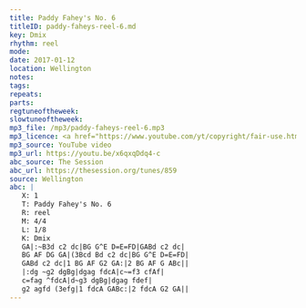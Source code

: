 ```yaml
---
title: Paddy Fahey's No. 6
titleID: paddy-faheys-reel-6.md
key: Dmix
rhythm: reel
mode:
date: 2017-01-12
location: Wellington
notes:
tags:
repeats: 
parts: 
regtuneoftheweek:
slowtuneoftheweek:
mp3_file: /mp3/paddy-faheys-reel-6.mp3
mp3_licence: <a href="https://www.youtube.com/yt/copyright/fair-use.html">YouTube Fair Use</a>
mp3_source: YouTube video
mp3_url: https://youtu.be/x6qxqDdq4-c
abc_source: The Session
abc_url: https://thesession.org/tunes/859
source: Wellington
abc: |
   X: 1
   T: Paddy Fahey's No. 6
   R: reel
   M: 4/4
   L: 1/8
   K: Dmix
   GA|:~B3d c2 dc|BG G^E D=E=FD|GABd c2 dc|
   BG AF DG GA|(3Bcd Bd c2 dc|BG G^E D=E=FD|
   GABd c2 dc|1 BG AF G2 GA:|2 BG AF G ABc||
   |:dg ~g2 dgBg|dgag fdcA|c~=f3 cfAf|
   c=fag ^fdcA|d~g3 dgBg|dgag fdef|
   g2 agfd (3efg|1 fdcA GABc:|2 fdcA G2 GA||
---
```


